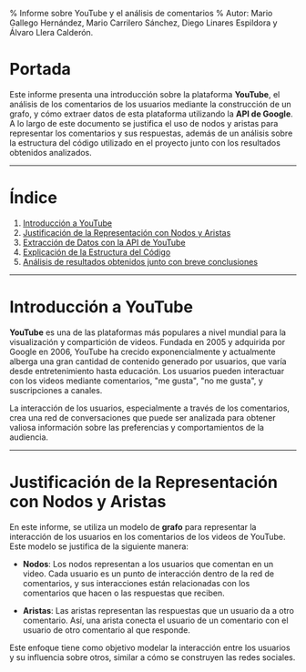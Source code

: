% Informe sobre YouTube y el análisis de comentarios
% Autor: Mario Gallego Hernández, Mario Carrilero Sánchez, Diego Linares Espildora y Álvaro Llera Calderón.

# Portada

Este informe presenta una introducción sobre la plataforma **YouTube**, el análisis de los comentarios de los usuarios mediante la construcción de un grafo, y cómo extraer datos de esta plataforma utilizando la **API de Google**. A lo largo de este documento se justifica el uso de nodos y aristas para representar los comentarios y sus respuestas, además de un análisis sobre la estructura del código utilizado en el proyecto junto con los resultados obtenidos analizados. 

---

# Índice

1. [Introducción a YouTube](#introducción-a-youtube)
2. [Justificación de la Representación con Nodos y Aristas](#justificación-de-la-representación-con-nodos-y-aristas)
3. [Extracción de Datos con la API de YouTube](#extracción-de-datos-con-la-api-de-youtube)
4. [Explicación de la Estructura del Código](#explicación-de-la-estructura-del-código)
5. [Análisis de resultados obtenidos junto con breve conclusiones](#analisis-de-los-resultados)

---

# Introducción a YouTube

**YouTube** es una de las plataformas más populares a nivel mundial para la visualización y compartición de videos. Fundada en 2005 y adquirida por Google en 2006, YouTube ha crecido exponencialmente y actualmente alberga una gran cantidad de contenido generado por usuarios, que varía desde entretenimiento hasta educación. Los usuarios pueden interactuar con los videos mediante comentarios, "me gusta", "no me gusta", y suscripciones a canales.

La interacción de los usuarios, especialmente a través de los comentarios, crea una red de conversaciones que puede ser analizada para obtener valiosa información sobre las preferencias y comportamientos de la audiencia.

---

# Justificación de la Representación con Nodos y Aristas

En este informe, se utiliza un modelo de **grafo** para representar la interacción de los usuarios en los comentarios de los videos de YouTube. Este modelo se justifica de la siguiente manera:

- **Nodos**: Los nodos representan a los usuarios que comentan en un video. Cada usuario es un punto de interacción dentro de la red de comentarios, y sus interacciones están relacionadas con los comentarios que hacen o las respuestas que reciben.
  
- **Aristas**: Las aristas representan las respuestas que un usuario da a otro comentario. Así, una arista conecta el usuario de un comentario con el usuario de otro comentario al que responde.

Este enfoque tiene como objetivo modelar la interacción entre los usuarios y su influencia sobre otros, similar a cómo se construyen las redes sociales.

#


